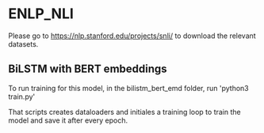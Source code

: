 # ENLP_NLI

Please go to https://nlp.stanford.edu/projects/snli/ to download the relevant datasets. 

## BiLSTM with BERT embeddings
To run training for this model, in the bilistm_bert_emd folder, run 'python3 train.py'

That scripts creates dataloaders and initiales a training loop to train the model and save it after every epoch.